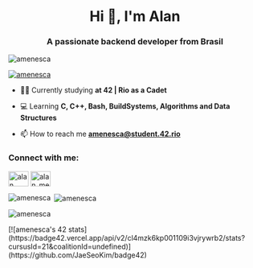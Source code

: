 <h1 align="center">Hi 👋, I'm Alan</h1>
<h3 align="center">A passionate backend developer from Brasil</h3>

<p align="left"> <img src="https://komarev.com/ghpvc/?username=amenesca&label=Profile%20views&color=0e75b6&style=flat" alt="amenesca" /> </p>

<p align="left"> <a href="https://github.com/ryo-ma/github-profile-trophy"><img src="https://github-profile-trophy.vercel.app/?username=amenesca" alt="amenesca" /></a> </p>

- 👨‍💻 Currently studying **at 42 | Rio as a Cadet**

- 💻 Learning **C, C++, Bash, BuildSystems, Algorithms and Data Structures**

- 📫 How to reach me **amenesca@student.42.rio**

<h3 align="left">Connect with me:</h3>
<p align="left">
<a href="https://linkedin.com/in/alan menescal cáceres" target="blank"><img align="center" src="https://raw.githubusercontent.com/rahuldkjain/github-profile-readme-generator/master/src/images/icons/Social/linked-in-alt.svg" alt="alan menescal cáceres" height="30" width="40" /></a>
<a href="https://instagram.com/alan_menescal" target="blank"><img align="center" src="https://raw.githubusercontent.com/rahuldkjain/github-profile-readme-generator/master/src/images/icons/Social/instagram.svg" alt="alan_menescal" height="30" width="40" /></a>
</p>

<p><img align="left" src="https://github-readme-stats.vercel.app/api/top-langs?username=amenesca&show_icons=true&locale=en&layout=compact" alt="amenesca" /></p>

<p>&nbsp;<img align="center" src="https://github-readme-stats.vercel.app/api?username=amenesca&show_icons=true&locale=en" alt="amenesca" /></p>

<p><img align="center" src="https://github-readme-streak-stats.herokuapp.com/?user=amenesca&" alt="amenesca" /></p>
[![amenesca's 42 stats](https://badge42.vercel.app/api/v2/cl4mzk6kp001109i3vjrywrb2/stats?cursusId=21&coalitionId=undefined)](https://github.com/JaeSeoKim/badge42)
